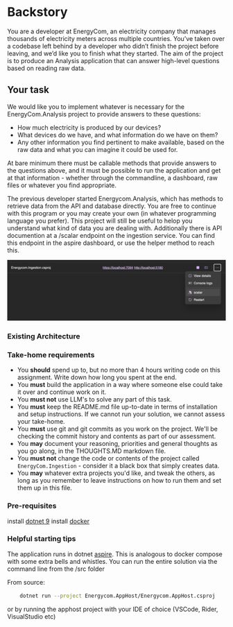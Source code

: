 # Backstory
You are a developer at EnergyCom, an electricity company that manages thousands of electricity meters across multiple countries. You’ve taken over a codebase left behind by a developer who didn’t finish the project before leaving, and we’d like you to finish what they started. The aim of the project is to produce an Analysis application that can answer high-level questions
based on reading raw data.

## Your task
We would like you to implement whatever is necessary for the EnergyCom.Analysis project to provide answers to these questions:

- How much electricity is produced by our devices?
- What devices do we have, and what information do we have on them?
- Any other information you find pertinent to make available, based on the raw data and what you can imagine it could be used for.

At bare minimum there must be callable methods that provide answers to the questions above, and it must be possible to run the application 
and get at that information - whether through the commandline, a dashboard, raw files or whatever you find appropriate.

The previous developer started Energycom.Analysis, which has methods to retrieve data from the API and database directly. You are free to continue with this program 
or you may create your own (in whatever programming language you prefer). This project will still be useful to helop you understand what kind of data you are dealing with. 
Additionally there is API documention at a /scalar endpoint on the ingestion service. You can find this endpoint in the aspire dashboard, or use the helper method to reach this.

![alt text](docs/scalar_aspire.png)

### Existing Architecture

### Take-home requirements
- You **should** spend up to, but no more than 4 hours writing code on this assignment. Write down how long you spent at the end.
- You **must** build the application in a way where someone else could take it over and continue work on it.
- You **must not** use LLM's to solve any part of this task.
- You **must** keep the README.md file up-to-date in terms of installation and setup instructions. If we cannot run your solution, we cannot assess your take-home. 
- You **must** use git and git commits as you work on the project. We'll be checking the commit history and contents as part of our assessment.
- You **may** document your reasoning, priorities and general thoughts as you go along, in the THOUGHTS.MD markdown file.
- You **must not** change the code or contents of the project called `EnergyCom.Ingestion` - consider it a black box that simply creates data.
- You **may** whatever extra projects you'd like, and tweak the others, as long as you remember to leave instructions on how to run them and set them up in this file.

### Pre-requisites

install [dotnet 9](https://dotnet.microsoft.com/en-us/download/dotnet/9.0) 
install [docker](https://www.docker.com/) 

### Helpful starting tips

The application runs in dotnet [aspire](https://learn.microsoft.com/en-us/dotnet/aspire/get-started/aspire-overview). This is analogous to docker compose with some extra bells and whistles. You can run the entire solution via the command line from the /src folder

From source:
```bash
    dotnet run --project Energycom.AppHost/Energycom.AppHost.csproj
```

or by running the apphost project with your IDE of choice (VSCode, Rider, VisualStudio etc)



